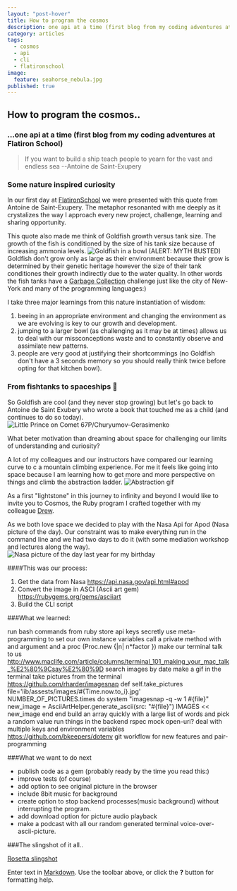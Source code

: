 ```yaml
---
layout: "post-hover"
title: How to program the cosmos
description: one api at a time (first blog from my coding adventures at Flatiron School)
category: articles
tags: 
  - cosmos
  - api
  - cli
  - flatironschool
image: 
  feature: seahorse_nebula.jpg
published: true
---
```




## How to program the cosmos..
### ...one api at a time (first blog from my coding adventures at Flatiron School) 
> If you want to build a ship teach people to yearn for the vast and endless sea
--Antoine de Saint-Exupery 

### Some nature inspired curiosity

In our first day at [FlatironSchool](http://flatironschool.com) we were presented with this quote from Antoine de Saint-Exupery. The metaphor resonanted with me deeply as it crystalizes the way I approach every new project, challenge, learning and sharing opportunity. 

This quote also made me think of Goldfish growth versus tank size. The growth of the fish is conditioned by the size of his tank size because of increasing ammonia levels. 
![Goldfish in a bowl]({{site.baseurl}}/http://stopgoldfishbowls.weebly.com/uploads/1/1/2/8/11286918/559160204.jpg)
(ALERT: MYTH BUSTED) Goldfish don't grow only as large as their environment because their grow is determined by their genetic heritage however the size of their tank conditiones their growth indirectly due to the water quality. In other words the fish tanks have a [Garbage Collection](https://en.wikipedia.org/wiki/Garbage_collection_(computer_science)#Limited_environments) challenge just like the city of New-York and many of the programming languages:) 

I take three major learnings from this nature instantiation of wisdom:
1.  beeing in an appropriate environment and changing the environment as we are evolving is key to our growth and development.
2. jumping to a larger bowl (as challenging as it may be at times) allows us to deal with our missconceptions waste and to constantly observe and assimilate new patterns.
3. people are very good at justifying their shortcommings (no Goldfish don't have a 3 seconds memory so you should really think twice before opting for that kitchen bowl). 

### From fishtanks to spaceships :rocket:
So Goldfish are cool (and they never stop growing) but let's go back to Antoine de Saint Exubery who wrote a book that touched me as a child (and continues to do so today).
![Little Prince on Comet 67P/Churyumov–Gerasimenko]({{site.baseurl}}/https://pbs.twimg.com/media/B2QBujrCUAEtyGO.png)

What beter motivation than dreaming about space for challenging our limits of understanding and curiosity? 

A lot of my colleagues and our instructors have compared our learning curve to c a mountain climbing experience. For me it feels like going into space because I am learning how to get more and more perspective on things and climb the abstraction ladder. 
![Abstraction gif]({{site.baseurl}}/https://s-media-cache-ak0.pinimg.com/originals/8b/ae/92/8bae929b580082f4c6a3b15d3b0dfeed.gif)


As a first "lightstone" in this journey to infinity and beyond I would like to invite you to Cosmos, the Ruby program I crafted together with my colleague [Drew](https://twitter.com/drewfromspace).  

As we both love space we decided to play with the Nasa Api for Apod (Nasa picture of the day). Our constraint was to make everything run in the command line and we had two days to do it (with some mediation workshop and lectures along the way).
![Nasa picture of the day last year for my birthday]({{site.baseurl}}/http://apod.nasa.gov/apod/image/1409/m27_snyder_960.jpg)

####This was our process:

1. Get the data from Nasa https://api.nasa.gov/api.html#apod
2. Convert the image in ASCI (Ascii art gem) https://rubygems.org/gems/asciiart
3. Build the CLI script 

###What we learned: 

run bash commands from ruby 
store api keys secretly 
use meta-programming to set our own instance variables 
call a private method with and argument and a proc (Proc.new {|n| n*factor })
make our terminal talk to us
http://www.maclife.com/article/columns/terminal_101_making_your_mac_talk_%E2%80%9Csay%E2%80%9D
search images by date
make a gif in the terminal
take pictures from the terminal https://github.com/rharder/imagesnap
      def self.take_pictures
          file='lib/assests/images/#{Time.now.to_i}.jpg'
          NUMBER_OF_PICTURES.times do
            system "imagesnap -q -w 1 #{file}"
            new_image = AsciiArtHelper.generate_ascii(src: "#{file}")
            IMAGES << new_image
          end
        end
build an array quickly with a large list of words and pick a random value
run things in the backend 
rspec mock open-uri?
deal with multiple keys and environment variables https://github.com/bkeepers/dotenv
git workflow for new features and pair-programming 

###What we want to do next 
- publish code as a gem (probably ready by the time you read this:)
- improve tests (of course)
- add option to see original picture in the browser
- include 8bit music for background
- create option to stop backend processes(music background) without interrupting the program.
- add download option for picture audio playback
- make a podcast with all our random generated terminal voice-over-ascii-picture.

###The slingshot of it all..


[Rosetta slingshot](https://youtu.be/ktrtvCvZb28 "Rosetta slingshot")





Enter text in [Markdown](http://daringfireball.net/projects/markdown/). Use the toolbar above, or click the **?** button for formatting help.
